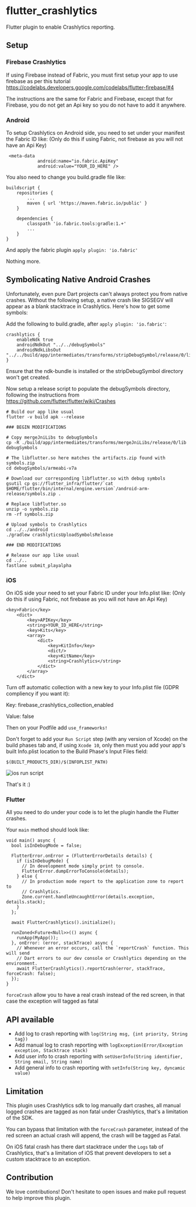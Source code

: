 # flutter_crashlytics

Flutter plugin to enable Crashlytics reporting.

## Setup

### Firebase Crashlytics

If using Firebase instead of Fabric, you must first setup your app to use firebase as per this tutorial
https://codelabs.developers.google.com/codelabs/flutter-firebase/#4

The instructions are the same for Fabric and Firebase, except that for Firebase, you do not get an Api key so you do not have to add it anywhere.

### Android
To setup Crashlytics on Android side, you need to set under your manifest the Fabric ID like: 
(Only do this if using Fabric, not firebase as you will not have an Api Key)
```
 <meta-data
            android:name="io.fabric.ApiKey"
            android:value="YOUR_ID_HERE" />
```

You also need to change you build.gradle file like: 

```
buildscript {
    repositories {
        ...
        maven { url 'https://maven.fabric.io/public' }
    }

    dependencies {
        classpath 'io.fabric.tools:gradle:1.+'
        ...
    }
}
```

And apply the fabric plugin `apply plugin: 'io.fabric'` 

Nothing more.

## Symbolicating Native Android Crashes

Unfortunately, even pure Dart projects can't always protect you from native
crashes.  Without the following setup, a native crash like SIGSEGV will
appear as a blank stacktrace in Crashlytics.  Here's how to get some symbols:

Add the following to build.gradle, after `apply plugin: 'io.fabric'`:

```
crashlytics {
    enableNdk true
    androidNdkOut "../../debugSymbols"
    androidNdkLibsOut "../../build/app/intermediates/transforms/stripDebugSymbol/release/0/lib"
}
```

Ensure that the ndk-bundle is installed or the stripDebugSymbol directory won't
get created.

Now setup a release script to populate the debugSymbols directory, following
the instructions from https://github.com/flutter/flutter/wiki/Crashes

```
# Build our app like usual
flutter -v build apk --release

### BEGIN MODIFICATIONS

# Copy mergeJniLibs to debugSymbols
cp -R ./build/app/intermediates/transforms/mergeJniLibs/release/0/lib debugSymbols

# The libflutter.so here matches the artifacts.zip found with symbols.zip
cd debugSymbols/armeabi-v7a

# Download our corresponding libflutter.so with debug symbols
gsutil cp gs://flutter_infra/flutter/`cat $HOME/flutter/bin/internal/engine.version`/android-arm-release/symbols.zip .

# Replace libflutter.so
unzip -o symbols.zip
rm -rf symbols.zip

# Upload symbols to Crashlytics
cd ../../android
./gradlew crashlyticsUploadSymbolsRelease

### END MODIFICATIONS

# Release our app like usual
cd ../..
fastlane submit_playalpha
```

### iOS
On iOS side your need to set your Fabric ID under your Info.plist like: 
(Only do this if using Fabric, not firebase as you will not have an Api Key)
```
<key>Fabric</key>
    <dict>
        <key>APIKey</key>
        <string>YOUR_ID_HERE</string>
        <key>Kits</key>
        <array>
            <dict>
                <key>KitInfo</key>
                <dict/>
                <key>KitName</key>
                <string>Crashlytics</string>
            </dict>
        </array>
    </dict>
```

Turn off automatic collection with a new key to your Info.plist file (GDPR compliency if you want it):

Key: firebase_crashlytics_collection_enabled

Value: false


Then on your Podfile add `use_frameworks!`

Don't forget to add your `Run Script` step (with any version of Xcode) on the build phases tab and, if using `Xcode 10`, only then must you add your app's built Info.plist location to the Build Phase's Input Files field:
```
$(BUILT_PRODUCTS_DIR)/$(INFOPLIST_PATH)
```

![ios run script](https://github.com/kiwi-bop/flutter_crashlytics/raw/master/iosScript.jpg "ios run script") 


That's it :)

### Flutter 
All you need to do under your code is to let the plugin handle the Flutter crashes.

Your `main` method should look like:

```
void main() async {
  bool isInDebugMode = false;

  FlutterError.onError = (FlutterErrorDetails details) {
    if (isInDebugMode) {
      // In development mode simply print to console.
      FlutterError.dumpErrorToConsole(details);
    } else {
      // In production mode report to the application zone to report to
      // Crashlytics.
      Zone.current.handleUncaughtError(details.exception, details.stack);
    }
  };

  await FlutterCrashlytics().initialize();

  runZoned<Future<Null>>(() async {
    runApp(MyApp());
  }, onError: (error, stackTrace) async {
    // Whenever an error occurs, call the `reportCrash` function. This will send
    // Dart errors to our dev console or Crashlytics depending on the environment.
    await FlutterCrashlytics().reportCrash(error, stackTrace, forceCrash: false);
  });
}
```

`forceCrash` allow you to have a real crash instead of the red screen, in that case the exception will tagged as fatal 

## API available
- Add log to crash reporting with `log(String msg, {int priority, String tag})`
- Add manual log to crash reporting with `logException(Error/Exception exception, Stacktrace stack)`
- Add user info to crash reporting with `setUserInfo(String identifier, String email, String name)`
- Add general info to crash reporting with  `setInfo(String key, dyncamic value)`

## Limitation 
This plugin uses Crashlytics sdk to log manually dart crashes, all manual logged crashes are tagged as non fatal under Crashlytics, that's a limitation of the SDK.

You can bypass that limitation with the `forceCrash` parameter, instead of the red screen an actual crash will append, the crash will be tagged as Fatal.

On iOS fatal crash has there dart stacktrace under the `Logs` tab of Crashlytics, that's a limitation of iOS that prevent developers to set a custom stacktrace to an exception. 

## Contribution
We love contributions! Don't hesitate to open issues and make pull request to help improve this plugin.
